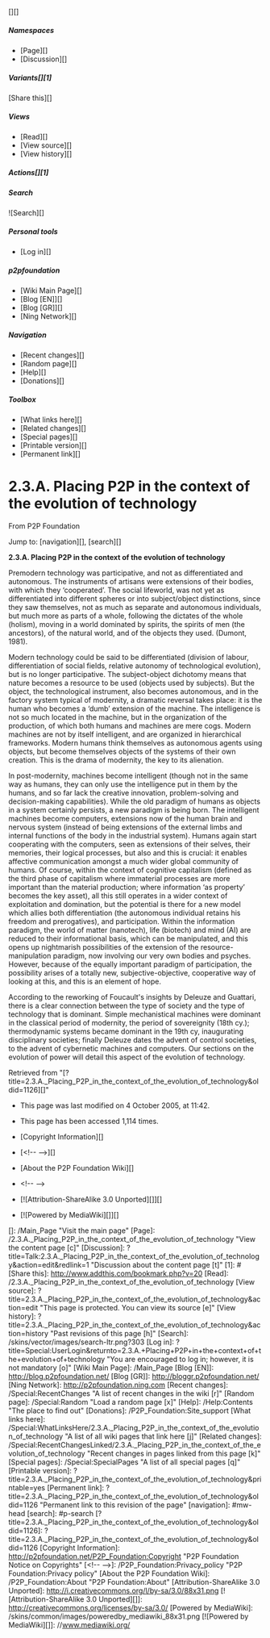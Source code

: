 [][]

##### Namespaces

-   [Page][]
-   [Discussion][]

#### 

##### Variants[][1]

[Share this][]

##### Views

-   [Read][]
-   [View source][]
-   [View history][]

##### Actions[][1]

##### Search

![Search][]

##### Personal tools

-   [Log in][]

##### p2pfoundation

-   [Wiki Main Page][]
-   [Blog [EN]][]
-   [Blog [GR]][]
-   [Ning Network][]

##### Navigation

-   [Recent changes][]
-   [Random page][]
-   [Help][]
-   [Donations][]

##### Toolbox

-   [What links here][]
-   [Related changes][]
-   [Special pages][]
-   [Printable version][]
-   [Permanent link][]

2.3.A. Placing P2P in the context of the evolution of technology
================================================================

From P2P Foundation

Jump to: [navigation][], [search][]

**2.3.A. Placing P2P in the context of the evolution of technology**

Premodern technology was participative, and not as differentiated and
autonomous. The instruments of artisans were extensions of their bodies,
with which they ‘cooperated’. The social lifeworld, was not yet as
differentiated into different spheres or into subject/object
distinctions, since they saw themselves, not as much as separate and
autonomous individuals, but much more as parts of a whole, following the
dictates of the whole (holism), moving in a world dominated by spirits,
the spirits of men (the ancestors), of the natural world, and of the
objects they used. (Dumont, 1981).

Modern technology could be said to be differentiated (division of
labour, differentiation of social fields, relative autonomy of
technological evolution), but is no longer participative. The
subject-object dichotomy means that nature becomes a resource to be used
(objects used by subjects). But the object, the technological
instrument, also becomes autonomous, and in the factory system typical
of modernity, a dramatic reversal takes place: it is the human who
becomes a ‘dumb’ extension of the machine. The intelligence is not so
much located in the machine, but in the organization of the production,
of which both humans and machines are mere cogs. Modern machines are not
by itself intelligent, and are organized in hierarchical frameworks.
Modern humans think themselves as autonomous agents using objects, but
become themselves objects of the systems of their own creation. This is
the drama of modernity, the key to its alienation.

In post-modernity, machines become intelligent (though not in the same
way as humans, they can only use the intelligence put in them by the
humans, and so far lack the creative innovation, problem-solving and
decision-making capabilities). While the old paradigm of humans as
objects in a system certainly persists, a new paradigm is being born.
The intelligent machines become computers, extensions now of the human
brain and nervous system (instead of being extensions of the external
limbs and internal functions of the body in the industrial system).
Humans again start cooperating with the computers, seen as extensions of
their selves, their memories, their logical processes, but also and this
is crucial: it enables affective communication amongst a much wider
global community of humans. Of course, within the context of cognitive
capitalism (defined as the third phase of capitalism where immaterial
processes are more important than the material production; where
information ‘as property’ becomes the key asset), all this still
operates in a wider context of exploitation and domination, but the
potential is there for a new model which allies both differentiation
(the autonomous individual retains his freedom and prerogatives), and
participation. Within the information paradigm, the world of matter
(nanotech), life (biotech) and mind (AI) are reduced to their
informational basis, which can be manipulated, and this opens up
nightmarish possibilities of the extension of the resource-manipulation
paradigm, now involving our very own bodies and psyches. However,
because of the equally important paradigm of participation, the
possibility arises of a totally new, subjective-objective, cooperative
way of looking at this, and this is an element of hope.

According to the reworking of Foucault's insights by Deleuze and
Guattari, there is a clear connection between the type of society and
the type of technology that is dominant. Simple mechanistical machines
were dominant in the classical period of modernity, the period of
sovereignity (18th cy.); thermodynamic systems became dominant in the
19th cy, inaugurating disciplinary societies; finally Deleuze dates the
advent of control societies, to the advent of cybernetic machines and
computers. Our sections on the evolution of power will detail this
aspect of the evolution of technology.

Retrieved from
"[?title=2.3.A.\_Placing\_P2P\_in\_the\_context\_of\_the\_evolution\_of\_technology&oldid=1126][]"

-   This page was last modified on 4 October 2005, at 11:42.
-   This page has been accessed 1,114 times.
-   [Copyright Information][]

-   [\<!-- --\>][]
-   [About the P2P Foundation Wiki][]
-   \<!-- --\>

-   [![Attribution-ShareAlike 3.0 Unported][]][]
-   [![Powered by MediaWiki][]][]

  []: /Main_Page "Visit the main page"
  [Page]: /2.3.A._Placing_P2P_in_the_context_of_the_evolution_of_technology
    "View the content page [c]"
  [Discussion]: ?title=Talk:2.3.A._Placing_P2P_in_the_context_of_the_evolution_of_technology&action=edit&redlink=1
    "Discussion about the content page [t]"
  [1]: #
  [Share this]: http://www.addthis.com/bookmark.php?v=20
  [Read]: /2.3.A._Placing_P2P_in_the_context_of_the_evolution_of_technology
  [View source]: ?title=2.3.A._Placing_P2P_in_the_context_of_the_evolution_of_technology&action=edit
    "This page is protected.
    You can view its source [e]"
  [View history]: ?title=2.3.A._Placing_P2P_in_the_context_of_the_evolution_of_technology&action=history
    "Past revisions of this page [h]"
  [Search]: /skins/vector/images/search-ltr.png?303
  [Log in]: ?title=Special:UserLogin&returnto=2.3.A.+Placing+P2P+in+the+context+of+the+evolution+of+technology
    "You are encouraged to log in; however, it is not mandatory [o]"
  [Wiki Main Page]: /Main_Page
  [Blog [EN]]: http://blog.p2pfoundation.net/
  [Blog [GR]]: http://bloggr.p2pfoundation.net/
  [Ning Network]: http://p2pfoundation.ning.com
  [Recent changes]: /Special:RecentChanges
    "A list of recent changes in the wiki [r]"
  [Random page]: /Special:Random "Load a random page [x]"
  [Help]: /Help:Contents "The place to find out"
  [Donations]: /P2P_Foundation:Site_support
  [What links here]: /Special:WhatLinksHere/2.3.A._Placing_P2P_in_the_context_of_the_evolution_of_technology
    "A list of all wiki pages that link here [j]"
  [Related changes]: /Special:RecentChangesLinked/2.3.A._Placing_P2P_in_the_context_of_the_evolution_of_technology
    "Recent changes in pages linked from this page [k]"
  [Special pages]: /Special:SpecialPages
    "A list of all special pages [q]"
  [Printable version]: ?title=2.3.A._Placing_P2P_in_the_context_of_the_evolution_of_technology&printable=yes
  [Permanent link]: ?title=2.3.A._Placing_P2P_in_the_context_of_the_evolution_of_technology&oldid=1126
    "Permanent link to this revision of the page"
  [navigation]: #mw-head
  [search]: #p-search
  [?title=2.3.A.\_Placing\_P2P\_in\_the\_context\_of\_the\_evolution\_of\_technology&oldid=1126]:
    ?title=2.3.A._Placing_P2P_in_the_context_of_the_evolution_of_technology&oldid=1126
  [Copyright Information]: http://p2pfoundation.net/P2P_Foundation:Copyright
    "P2P Foundation Notice on Copyrights"
  [\<!-- --\>]: /P2P_Foundation:Privacy_policy
    "P2P Foundation:Privacy policy"
  [About the P2P Foundation Wiki]: /P2P_Foundation:About
    "P2P Foundation:About"
  [Attribution-ShareAlike 3.0 Unported]: http://i.creativecommons.org/l/by-sa/3.0/88x31.png
  [![Attribution-ShareAlike 3.0 Unported][]]: http://creativecommons.org/licenses/by-sa/3.0/
  [Powered by MediaWiki]: /skins/common/images/poweredby_mediawiki_88x31.png
  [![Powered by MediaWiki][]]: //www.mediawiki.org/
